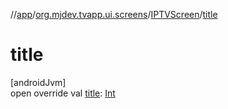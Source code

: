 //[app](../../../index.md)/[org.mjdev.tvapp.ui.screens](../index.md)/[IPTVScreen](index.md)/[title](title.md)

# title

[androidJvm]\
open override val [title](title.md): [Int](https://kotlinlang.org/api/latest/jvm/stdlib/kotlin/-int/index.html)
